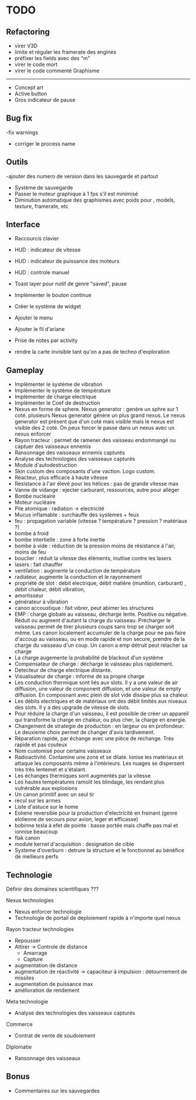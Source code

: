 TODO
====

Refactoring
-----------

- virer V3D
- limite et réguler les framerate des engines
- préfixer les fields avec des "m"
- virer le code mort
- virer le code commenté
Graphisme
---------

- Concept art
- Active button
- Gros indicateur de pause

Bug fix 
-------

-fix warnings
- corriger le process name

Outils
------
-ajouter des numero de version dans les sauvegarde et partout
- Système de sauvegarde
- Passer le moteur graphique à 1 fps s'il est minimisé
- Diminution automatique des graphismes avec poids pour , models, texture, framerate, etc

Interface
---------
- Raccourcis clavier
- HUD : indicateur de vitesse
- HUD : indicateur de  puissance des moteurs
- HUD : controle manuel

- Toast layer pour notif de genre "saved", pause
- Implémenter le bouton continue
- Créer le système de widget
- Ajouter le menu 
- Ajouter le fil d'ariane
- Prise de notes par activity

- rendre la carte invisible tant qu'on a pas de techno d'exploration


Gameplay
--------
- Implémenter le système de vibration
- Implémenter le système de température
- Implémenter de charge electrique
- Implémenter le Coef de destruction
- Nexus en forme de sphere. Nexus generator : genère un sphre sur 1 coté. plusieurs Nexus generator génère un plus grand nexus. Le nexus generator est présent que d'un coté mais visible mais le nexus est visible des 2 coté. On peux forcer le passe dans un nexus avec un nexus enforcer
- Rayon tracteur : permet de ramener des vaisseau endommangé ou captuer des vaisseaux ennemis
- Ransonnage des vaisseaux ennemis capturés
- Analyse des technologies des vaisseaux capturés
- Module d'autodestruction
- Skin custom des composants d'une vaction. Logo custom.
- Reacteur, plus efficace à haute vitesse
- Resistance à l'air élevé pour les hélices : pas de grande vitesse max
- Vanne de vidange : ejecter carburant, ressources, autre pour alléger
- Bombe nucléaire
- Moteur nucléaire
- Pile atomique : radiation -> electricité
- Mucus inflamable : surchauffe des systèmes + feux
- feu : propagation variable (vitesse ? température ? pression ? matériaux ?)
- bombe à froid
- bombe intertielle : zone à forte inertie
- bombe à vide : réduction de la pression  moins de résistance à l'air, moins de feu
- bouclier : réduit la vitesse des éléments, inutlise contre les lasers
- lasers : fait chauffer
- ventilation : augmente la conduction de température
- radiateur, augmente la conduction et le rayonnement
- propriété de slot : debit electrique, débit matière (munition, carburant) , débit chaleur, débit vibration,
- amortisseur
- générateur à vibration
- canon accoustique : fait vibrer, peut abimer les structures
- EMP : charge globale au vaisseau, décharge lente. Positive ou négative. Réduit ou augment d'autant la charge du vaisseau. Précharger le vaisseau permet de tirer plusieurs coups sans trop se charger soit même. Les canon localement accumuler de la charge pour ne pas faire d'accoup au vaisseau, ou en mode rapide et non secure, prendre de la charge du vaisseau d'un coup. Un canon a emp détruit peut relacher sa charge
- La charge augemente la probabilité de blackout d'un système
- Compensateur de charge : décharge le vaisseau plus rapidement.
- Detecteur de charge electrique distante.
- Visualisateur de charge : informe de sa propre charge
- Les conduction thermique sont liés aux slots. Il y a une valeur de air diffusion, une valeur de component diffusion, et une valeur de empty diffusion. En composnant avec plein de slot vide dissipe plus sa chaleur.
- Les débits electriques et de matériaux ont des débit limités aux niveaux des slots. Il y a des upgrade de vitesse de slots.
- Pour réduire la charge d'un vaisseau, il est possible de créer un appareil qui transforme la charge en chaleur, ou plus cher, la charge en energie.
- Changement de strategie de production : en largeur ou en profondeur. Le deuxieme choix permet de changer d'avis tardivement.
- Réparation rapide, par échange avec une pièce de rechange. Très rapide et pas couteux
- Nom customisé pour certains vaisseaux
- Radioactivité. Contamine une zone et se dilate. Ionise les matériaux et attaque les composants même à l'intérieurs. Les nuages se dispersent très très lentemet et s'étalant.
- Les échanges thermiques sont augmentés par la vitesse
- Les hautes températures ramolit les blindage, les rendant plus vulnérable aux explosions
- Un canon primitif avec un seul tir
- recul sur les armes
- Liste d'astuce sur le home
- Eoliene reversible pour la production d'electricité en freinant (genre elolienne de secours pour avion, leger et efficasse)
- bobinne tesla à efet de pointe : basse portée mais chaffe pas mal et ionnise beaucoup
- flak canon
- module kernel d'acquisition : designation de cible
- Systeme d'overburn : detrure la structure et le fonctionnel au bénéfice de mellieurs perfs

Technologie
-----------

Définir des domaines scientifiques ???


Nexus technologies
- Nexus enforcer technologie
- Technologie de portail de deploiement rapide à n'importe quel nexus


Rayon tracteur technologies
- Repousser
- Attirer
 -> Controle de distance
    - Amarrage
    - Capture
- augmentation de distance
- augmentation de réactivité -> capaciteur à impulsion : détournement de missiles
- augmentation de puissance max
- amélioration de rendement


Meta technologie
- Analyse des technologies des vaisseaux capturés


Commerce

- Contrat de vente de soudoiement

Diplomatie

- Ransonnage des vaisseaux


Bonus
-----
- Commentaires sur les sauvegardes


    
